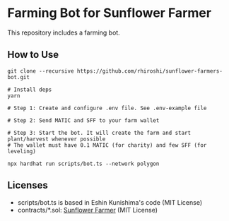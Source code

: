 # Farming Bot for Sunflower Farmer
This repository includes a farming bot.

## How to Use

```shell
git clone --recursive https://github.com/rhiroshi/sunflower-farmers-bot.git

# Install deps
yarn

# Step 1: Create and configure .env file. See .env-example file

# Step 2: Send MATIC and SFF to your farm wallet

# Step 3: Start the bot. It will create the farm and start plant/harvest whenever possible
# The wallet must have 0.1 MATIC (for charity) and few SFF (for leveling)

npx hardhat run scripts/bot.ts --network polygon
```

## Licenses
- scripts/bot.ts is based in Eshin Kunishima's code (MIT License)
- contracts/*.sol: [Sunflower Farmer](https://github.com/sunflower-farmers/sunflower-farmers) (MIT License)
